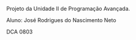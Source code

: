 Projeto da Unidade II de Programação Avançada.


Aluno: José Rodrigues do Nascimento Neto


DCA 0803
